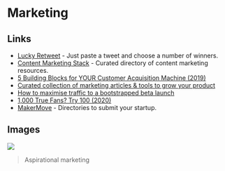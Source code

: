 # Marketing

## Links

- [Lucky Retweet](https://luckyretweet.now.sh/) - Just paste a tweet and choose a number of winners.
- [Content Marketing Stack](http://www.contentmarketingstack.co/) - Curated directory of content marketing resources.
- [5 Building Blocks for YOUR Customer Acquisition Machine (2019)](https://alexiskold.net/2019/11/26/5-building-blocks-for-your-customer-acquisition-machine/)
- [Curated collection of marketing articles & tools to grow your product](https://github.com/LisaDziuba/Marketing-for-Engineers#readme)
- [How to maximise traffic to a bootstrapped beta launch](https://sizle.io/how-to-maximise-traffic-to-a-bootstrapped-product-hunt-launch/)
- [1,000 True Fans? Try 100 (2020)](https://a16z.com/2020/02/06/100-true-fans/)
- [MakerMove](https://www.makermove.com/directories) - Directories to submit your startup.

## Images

![](https://i.imgur.com/ZVPjkzh.png)

> Aspirational marketing
